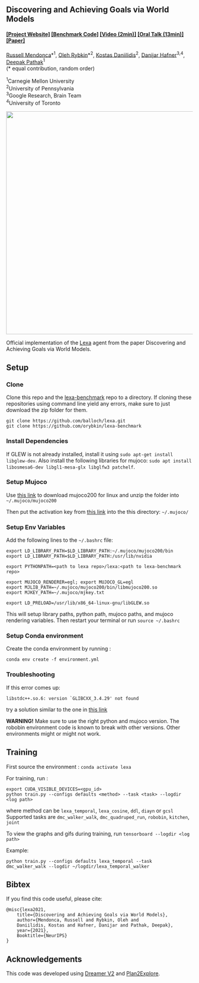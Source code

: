 ## Discovering and Achieving Goals via World Models

####  [[Project Website]](https://orybkin.github.io/lexa/) [[Benchmark Code]](https://github.com/orybkin/lexa-benchmark) [[Video (2min)]](https://www.youtube.com/watch?v=LnZj2lZYD3k) [[Oral Talk (13min)]](https://www.youtube.com/watch?v=WWHlQbigQp4) [[Paper]](https://arxiv.org/pdf/2110.09514.pdf)
[Russell Mendonca](https://russellmendonca.github.io/)\*<sup>1</sup>, [Oleh Rybkin](https://www.seas.upenn.edu/~oleh/)\*<sup>2</sup>, [Kostas Daniilidis](http://www.cis.upenn.edu/~kostas/)<sup>2</sup>, [Danijar Hafner](https://danijar.com/)<sup>3,4</sup>, [Deepak Pathak](https://www.cs.cmu.edu/~dpathak/)<sup>1</sup><br/>
(&#42; equal contribution, random order)

<sup>1</sup>Carnegie Mellon University </br> 
<sup>2</sup>University of Pennsylvania </br>
<sup>3</sup>Google Research, Brain Team </br> 
<sup>4</sup>University of Toronto </br> 

<img src="https://russellmendonca.github.io/data/lexa-method.gif" width="600">

Official implementation of the [Lexa](https://orybkin.github.io/lexa/) agent from the paper Discovering and Achieving Goals via World Models.

## Setup

### Clone
Clone this repo and the [lexa-benchmark](https://github.com/orybkin/lexa-benchmark) repo to a directory. If cloning these repositories using command line yield any errors, make sure to just download the zip folder for them.

```
git clone https://github.com/balloch/lexa.git
git clone https://github.com/orybkin/lexa-benchmark
```

### Install Dependencies
If GLEW is not already installed, install it using `sudo apt-get install libglew-dev`. Also install the following libraries for mujoco: `sudo apt install libosmesa6-dev libgl1-mesa-glx libglfw3 patchelf`.

### Setup Mujoco

Use [this link](https://www.roboti.us/download/mujoco200_linux.zip) to download mujoco200 for linux and unzip the folder into `~/.mujoco/mujoco200`

Then put the activation key from [this link](https://www.roboti.us/file/mjkey.txt) into the this directory: `~/.mujoco/`

### Setup Env Variables

Add the following lines to the `~/.bashrc` file:

```
export LD_LIBRARY_PATH=$LD_LIBRARY_PATH:~/.mujoco/mujoco200/bin
export LD_LIBRARY_PATH=$LD_LIBRARY_PATH:/usr/lib/nvidia

export PYTHONPATH=<path to lexa repo>/lexa:<path to lexa-benchmark repo>

export MUJOCO_RENDERER=egl; export MUJOCO_GL=egl
export MJLIB_PATH=~/.mujoco/mujoco200/bin/libmujoco200.so
export MJKEY_PATH=~/.mujoco/mjkey.txt

export LD_PRELOAD=/usr/lib/x86_64-linux-gnu/libGLEW.so
```

This will setup library paths, python path, mujoco paths, and mujoco rendering variables. Then restart your terminal or run `source ~/.bashrc`

### Setup Conda environment
Create the conda environment by running : 

```
conda env create -f environment.yml
```

### Troubleshooting

If this error comes up:
```
libstdc++.so.6: version `GLIBCXX_3.4.29' not found
```

try a solution similar to the one in [this link](https://github.com/pybind/pybind11/discussions/3453)

**WARNING!** Make sure to use the right python and mujoco version. The robobin environment code is known to break with other versions. Other environments might or might not work.

## Training

First source the environment : `conda activate lexa`

For training, run : 

```
export CUDA_VISIBLE_DEVICES=<gpu_id>  
python train.py --configs defaults <method> --task <task> --logdir <log path>
```
where method can be `lexa_temporal`, `lexa_cosine`, `ddl`, `diayn` or `gcsl`   
Supported tasks are `dmc_walker_walk`, `dmc_quadruped_run`, `robobin`, `kitchen`, `joint`

To view the graphs and gifs during training, run `tensorboard --logdir <log path>`

Example:
```
python train.py --configs defaults lexa_temporal --task dmc_walker_walk --logdir ~/logdir/lexa_temporal_walker
```


## Bibtex
If you find this code useful, please cite:

```
@misc{lexa2021,
    title={Discovering and Achieving Goals via World Models},
    author={Mendonca, Russell and Rybkin, Oleh and
    Daniilidis, Kostas and Hafner, Danijar and Pathak, Deepak},
    year={2021},
    Booktitle={NeurIPS}
}
```

## Acknowledgements
This code was developed using [Dreamer V2](https://github.com/danijar/dreamerv2) and [Plan2Explore](https://github.com/ramanans1/plan2explore).
